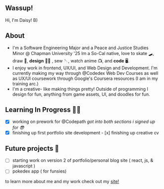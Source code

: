 ## Wassup!   

Hi, I'm Daisy! B)

## About
-  I'm a Software Engineering Major and a Peace and Justice Studies Minor @ Chapman University '25 <break>
    Im a So-Cal native, love to skate 🛹, draw 🎨, **design** 🧑‍🎨 , sew 🪡, watch anime 📺, and **code** 🖥️. 
- I enjoy work in frontend, UX/UI, and Web Design and Development.
    I'm currently making my way through @Codedex Web Dev Courses as well as UX/UI coursework through Google's Coursera resources (I am in my training arc.)
- I'm a creative- like making things pretty!
    Outside of programming I design for fun, anything from game assets, UI, and doodles for fun.

## Learning In Progress 🧑‍🏭
- [x] working on prework for @Codepath
  *got into both sections i signed up for 😎*
- [x] finishing up first portfolio site development
      - [x] finishing up creative cv

## Future projects 📝 
- [ ] starting work on version 2 of portfolio/personal blog site ( react, js, & javascript )
- [ ] pokedex app ( for funsies)

to learn more about me and my work check out my [site!](https://daisyb3ll.github.io/daisyb3ll.io/)
